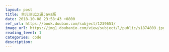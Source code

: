 ```yaml
---
layout: post
title: 单元测试之道Java版
date: 2018-10-08 23:58:43 +0800
ref_url: https://book.douban.com/subject/1239651/
image_url: https://img1.doubanio.com/view/subject/l/public/s1874809.jpg
reading_level: 1
categories: code
description: 
---
```

